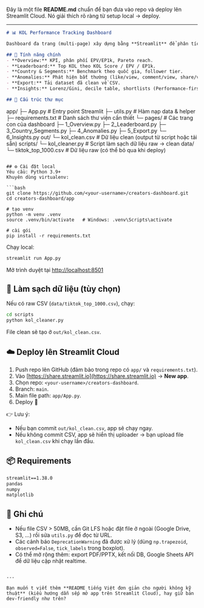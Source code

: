 Đây là một file **README.md** chuẩn để bạn đưa vào repo và deploy lên Streamlit Cloud. Nó giải thích rõ ràng từ setup local → deploy.

---

```markdown
# 📊 KOL Performance Tracking Dashboard

Dashboard đa trang (multi-page) xây dựng bằng **Streamlit** để phân tích & theo dõi hiệu suất KOL/TikTok Creators.

## 🚀 Tính năng chính
- **Overview:** KPI, phân phối EPV/EP1k, Pareto reach.
- **Leaderboard:** Top KOL theo KOL Score / EPV / EP1k.
- **Country & Segments:** Benchmark theo quốc gia, follower tier.
- **Anomalies:** Phát hiện bất thường (like/view, comment/view, share/view).
- **Export:** Tải dataset đã clean về CSV.
- **Insights:** Lorenz/Gini, decile table, shortlists (Performance-first & Awareness-first), narrative auto-generated.

## 📂 Cấu trúc thư mục
```

app/
├─ App.py                # Entry point Streamlit
├─ utils.py              # Hàm nạp data & helper
├─ requirements.txt      # Danh sách thư viện cần thiết
└─ pages/                # Các trang con của dashboard
├─ 1_Overview.py
├─ 2_Leaderboard.py
├─ 3_Country_Segments.py
├─ 4_Anomalies.py
├─ 5_Export.py
└─ 6_Insights.py
out/
└─ kol_clean.csv         # Dữ liệu clean (output từ script hoặc tải sẵn)
scripts/
└─ kol_cleaner.py        # Script làm sạch dữ liệu raw → clean
data/
└─ tiktok_top_1000.csv   # Dữ liệu raw (có thể bỏ qua khi deploy)

````

## ⚙️ Cài đặt local
Yêu cầu: Python 3.9+  
Khuyên dùng virtualenv:

```bash
git clone https://github.com/<your-username>/creators-dashboard.git
cd creators-dashboard/app

# tạo venv
python -m venv .venv
source .venv/bin/activate   # Windows: .venv\Scripts\activate

# cài gói
pip install -r requirements.txt
````

Chạy local:

```bash
streamlit run App.py
```

Mở trình duyệt tại [http://localhost:8501](http://localhost:8501)

## 🧹 Làm sạch dữ liệu (tùy chọn)

Nếu có raw CSV (`data/tiktok_top_1000.csv`), chạy:

```bash
cd scripts
python kol_cleaner.py
```

File clean sẽ tạo ở `out/kol_clean.csv`.

## ☁️ Deploy lên Streamlit Cloud

1. Push repo lên GitHub (đảm bảo trong repo có `app/` và `requirements.txt`).
2. Vào [https://share.streamlit.io](https://share.streamlit.io) → **New app**.
3. Chọn repo: `<your-username>/creators-dashboard`.
4. Branch: `main`.
5. Main file path: `app/App.py`.
6. Deploy 🎉

👉 Lưu ý:

* Nếu bạn commit `out/kol_clean.csv`, app sẽ chạy ngay.
* Nếu không commit CSV, app sẽ hiển thị uploader → bạn upload file `kol_clean.csv` khi chạy lần đầu.

## 📦 Requirements

```txt
streamlit==1.38.0
pandas
numpy
matplotlib
```

## 📝 Ghi chú

* Nếu file CSV > 50MB, cần Git LFS hoặc đặt file ở ngoài (Google Drive, S3, …) rồi sửa `utils.py` để đọc từ URL.
* Các cảnh báo `DeprecationWarning` đã được xử lý (dùng `np.trapezoid`, `observed=False`, `tick_labels` trong boxplot).
* Có thể mở rộng thêm: export PDF/PPTX, kết nối DB, Google Sheets API để dữ liệu cập nhật realtime.

```

---

Bạn muốn t viết thêm **README tiếng Việt đơn giản cho người không kỹ thuật** (kiểu hướng dẫn sếp mở app trên Streamlit Cloud), hay giữ bản dev-friendly như trên?
```

